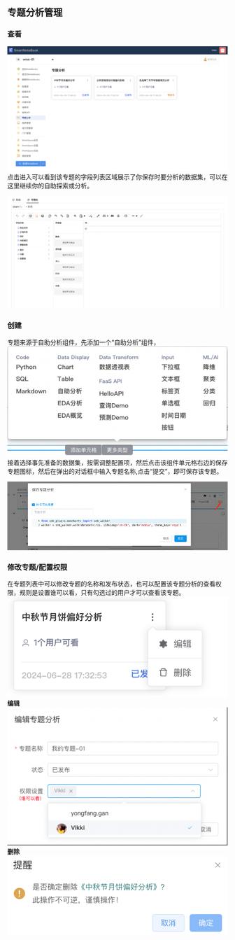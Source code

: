 ## 专题分析管理
### 查看
![](../assets/selfAnalysis/image-79.png)
点击进入可以看到该专题的字段列表区域展示了你保存时要分析的数据集，可以在这里继续你的自助探索或分析。

![](../assets/selfAnalysis/image-26.png)
### 创建
专题来源于自助分析组件，先添加一个“自助分析”组件，
![](../assets/selfAnalysis/image-77.png)
接着选择事先准备的数据集，按需调整配置项，然后点击该组件单元格右边的保存专题图标，然后在弹出的对话框中输入专题名称,点击“提交”，即可保存该专题。

![](/assets/selfAnalysis/image-25.png)

### 修改专题/配置权限
在专题列表中可以修改专题的名称和发布状态，也可以配置该专题分析的查看权限，规则是设置谁可以看，只有勾选过的用户才可以查看该专题。
![](../assets/selfAnalysis/image-78.png)
**编辑**
![](/assets/selfAnalysis/image-27.png)
**删除**
![](../assets/selfAnalysis/image-80.png)